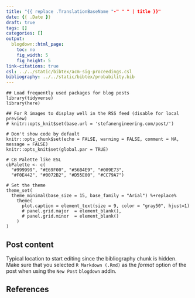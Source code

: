 ```yaml
---
title: "{{ replace .TranslationBaseName "-" " " | title }}"
date: {{ .Date }}
draft: true
tags: []
categories: []
output:
  blogdown::html_page:
    toc: no
    fig_width: 5
    fig_height: 5
link-citations: true    
csl: ../../static/bibtex/acm-sig-proceedings.csl
bibliography: ../../static/bibtex/probability.bib
---
```



```{r setup, echo = FALSE, message = FALSE, warning = FALSE}
## Load frequently used packages for blog posts
library(tidyverse)
library(here)

## For R images to display well in the RSS feed (disable for local preview)
# knitr::opts_knit$set(base.url = 'stefanengineering.com/post/')

# Don't show code by default
knitr::opts_chunk$set(echo = FALSE, warning = FALSE, comment = NA, message = FALSE)
knitr::opts_knit$set(global.par = TRUE)

# CB Palette like ESL
cbPalette <- c(
  "#999999", "#E69F00", "#56B4E9", "#009E73",
  "#F0E442", "#0072B2", "#D55E00", "#CC79A7")

# Set the theme
theme_set(
  theme_minimal(base_size = 15, base_family = "Arial") %+replace%
    theme(
      plot.caption = element_text(size = 9, color = "gray50", hjust=1)
      # panel.grid.major  = element_blank(),
      # panel.grid.minor  = element_blank()
    )
)
```

## Post content

Typical location to start editing since the bibliography chunk is hidden. Make sure that you selected `R Markdown (.Rmd)` as the _format_ option of the post when using the `New Post` `blogdown` addin.

## References
